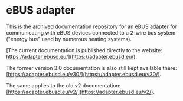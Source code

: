 eBUS adapter
============

This is the archived documentation repository for an eBUS adapter for communicating with eBUS devices connected to
a 2-wire bus system ("energy bus" used by numerous heating systems).

[The current documentation is published directly to the website: https://adapter.ebusd.eu/](https://adapter.ebusd.eu/).

The former version 3.0 documentation is also still kept available there: [https://adapter.ebusd.eu/v30/](https://adapter.ebusd.eu/v30/).

The same applies to the old v2 documentation: [https://adapter.ebusd.eu/v2/](https://adapter.ebusd.eu/v2/).
